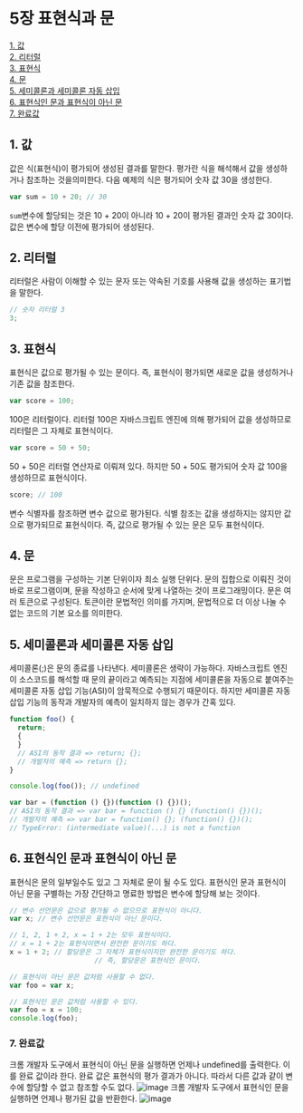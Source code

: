 # 5장 표현식과 문

[1. 값](#1-값) <br/>
[2. 리터럴](#2-리터럴) <br/>
[3. 표현식](#3-표현식) <br/>
[4. 문](#4-문) <br/>
[5. 세미콜론과 세미콜론 자동 삽입](#5-세미콜론과-세미콜론-자동-삽입) <br/>
[6. 표현식인 문과 표현식이 아닌 문](#6-표현식인-문과-표현식이-아닌-문) <br/>
[7. 완료값](#7-완료값)

## 1. 값

값은 식(표현식)이 평가되어 생성된 결과를 말한다. 평가란 식을 해석해서 값을 생성하거나 참조하는 것을의미한다. 다음 예제의 식은 평가되어 숫자 값 30을 생성한다.

```jsx
var sum = 10 + 20; // 30
```

`sum`변수에 할당되는 것은 10 + 20이 아니라 10 + 20이 평가된 결과인 숫자 값 30이다. 값은 변수에 할당 이전에 평가되어 생성된다.

## 2. 리터럴

리터럴은 사람이 이해할 수 있는 문자 또는 약속된 기호를 사용해 값을 생성하는 표기법을 말한다.

```jsx
// 숫자 리터럴 3
3;
```

## 3. 표현식

표현식은 값으로 평가될 수 있는 문이다. 즉, 표현식이 평가되면 새로운 값을 생성하거나 기존 값을 참조한다.

```jsx
var score = 100;
```

100은 리터럴이다. 리터럴 100은 자바스크립트 엔진에 의해 평가되어 값을 생성하므로 리터럴은 그 자체로 표현식이다.

```jsx
var score = 50 + 50;
```

50 + 50은 리터럴 연산자로 이뤄져 있다. 하지만 50 + 50도 평가되어 숫자 값 100을 생성하므로 표현식이다.

```jsx
score; // 100
```

변수 식별자를 참조하면 변수 값으로 평가된다. 식별 참조는 값을 생성하지는 않지만 값으로 평가되므로 표현식이다. 즉, 값으로 평가될 수 있는 문은 모두 표현식이다.

## 4. 문

문은 프로그램을 구성하는 기본 단위이자 최소 실행 단위다. 문의 집합으로 이뤄진 것이 바로 프로그램이며, 문을 작성하고 순서에 맞게 나열하는 것이 프로그래밍이다.
문은 여러 토큰으로 구성된다. 토큰이란 문법적인 의미를 가지며, 문법적으로 더 이상 나눌 수 없는 코드의 기본 요소를 의미한다.

## 5. 세미콜론과 세미콜론 자동 삽입

세미콜론(;)은 문의 종료를 나타낸다. 세미콜론은 생략이 가능하다. 자바스크립트 엔진이 소스코드를 해석할 때 문의 끝이라고 예측되는 지점에 세미콜론을 자동으로 붙여주는 세미콜론 자동 삽입 기능(ASI)이 암묵적으로 수행되기 때문이다.
하지만 세미콜론 자동 삽입 기능의 동작과 개발자의 예측이 일치하지 않는 경우가 간혹 있다.

```jsx
function foo() {
  return;
  {
  }
  // ASI의 동작 결과 => return; {};
  // 개발자의 예측 => return {};
}

console.log(foo()); // undefined

var bar = (function () {})(function () {})();
// ASI의 동작 결과 => var bar = function () {} (function() {})();
// 개발자의 예측 => var bar = function() {}; (function() {})();
// TypeError: (intermediate value)(...) is not a function
```

## 6. 표현식인 문과 표현식이 아닌 문

표현식은 문의 일부일수도 있고 그 자체로 문이 될 수도 있다. 표현식인 문과 표현식이 아닌 문을 구별하는 가장 간단하고 명료한 방법은 변수에 할당해 보는 것이다.

```jsx
// 변수 선언문은 값으로 평가될 수 없으므로 표현식이 아니다.
var x; // 변수 선언문은 표현식이 아닌 문이다.

// 1, 2, 1 + 2, x = 1 + 2는 모두 표현식이다.
// x = 1 + 2는 표현식이면서 완전한 문이기도 하다.
x = 1 + 2; // 할당문은 그 자체가 표현식이지만 완전한 문이기도 하다.
					 // 즉, 할당문은 표현식인 문이다.

// 표현식이 아닌 문은 값처럼 사용할 수 없다.
var foo = var x;

// 표현식인 문은 값처럼 사용할 수 있다.
var foo = x = 100;
console.log(foo);
```

### 7. 완료값

크롬 개발자 도구에서 표현식이 아닌 문을 실행하면 언제나 undefined를 출력한다. 이를 완료 값이라 한다. 완료 값은 표현식의 평가 결과가 아니다. 따라서 다른 값과 같이 변수에 할당할 수 없고 참조할 수도 없다.
![image](https://user-images.githubusercontent.com/48381447/221723703-50bab6ef-8285-4645-b336-9fe35ec0ad4e.png)
크롬 개발자 도구에서 표현식인 문을 실행하면 언제나 평가된 값을 반환한다.
![image](https://user-images.githubusercontent.com/48381447/221723796-2fbcff01-e98d-4414-8bf3-f00d461e0664.png)
